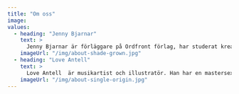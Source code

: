 ```yaml
---
title: "Om oss"
image: 
values:
  - heading: "Jenny Bjarnar"
    text: >
      Jenny Bjarnar är förläggare på Ordfront förlag, har studerat kreativt skrivande för barn på Linnéuniversitet i Växjö och är diplomerad keramiker. 
    imageUrl: "/img/about-shade-grown.jpg"
  - heading: "Love Antell"
    text: >
      Love Antell  är musikartist och illustratör. Han har en mastersexamen i Grafisk design och illustration vid Konstfack i Stockholm. 
    imageUrl: "/img/about-single-origin.jpg"
---
```

